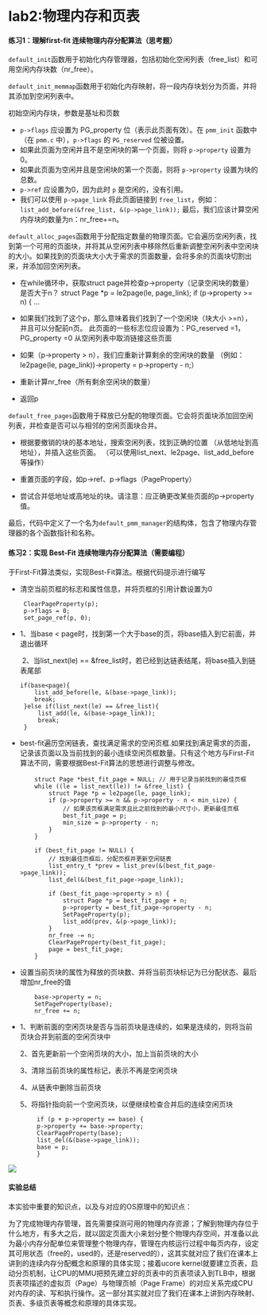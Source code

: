 # lab2:物理内存和页表

#### 练习1：理解first-fit 连续物理内存分配算法（思考题）



`default_init`函数用于初始化内存管理器，包括初始化空闲列表（free_list）和可用空闲内存块数（nr_free）。

`default_init_memmap`函数用于初始化内存映射，将一段内存块划分为页面，并将其添加到空闲列表中。

初始空闲内存块，参数是基址和页数

- `p->flags` 应设置为 PG_property 位（表示此页面有效）。在 `pmm_init` 函数中（在 `pmm.c` 中），`p->flags` 的 `PG_reserved` 位被设置。
- 如果此页面为空闲并且不是空闲块的第一个页面，则将 `p->property` 设置为0。
- 如果此页面为空闲并且是空闲块的第一个页面，则将 `p->property` 设置为块的总数。
- `p->ref` 应设置为0，因为此时 `p` 是空闲的，没有引用。
- 我们可以使用 `p->page_link` 将此页面链接到 `free_list`，例如：`list_add_before(&free_list, &(p->page_link));` 最后，我们应该计算空闲内存块的数量为n：nr_free+=n。

`default_alloc_pages`函数用于分配指定数量的物理页面。它会遍历空闲列表，找到第一个可用的页面块，并将其从空闲列表中移除然后重新调整空闲列表中空闲块的大小。如果找到的页面块大小大于需求的页面数量，会将多余的页面块切割出来，并添加回空闲列表。

- 在while循环中，获取struct page并检查p->property（记录空闲块的数量）是否大于n？
  struct Page *p = le2page(le, page_link);
  if (p->property >= n) { ...

- 如果我们找到了这个p，那么意味着我们找到了一个空闲块（块大小 >=n），并且可以分配前n页。
  此页面的一些标志位应设置为：PG_reserved =1，PG_property =0
  从空闲列表中取消链接这些页面

- 如果（p->property > n），我们应重新计算剩余的空闲块的数量
  （例如：le2page(le, page_link))->property = p->property - n;）

- 重新计算nr_free（所有剩余空闲块的数量）

- 返回p

`default_free_pages`函数用于释放已分配的物理页面。它会将页面块添加回空闲列表，并检查是否可以与相邻的空闲页面块合并。

- 根据要撤销的块的基本地址，搜索空闲列表，找到正确的位置
  （从低地址到高地址），并插入这些页面。 （可以使用list_next、le2page、list_add_before等操作）

- 重置页面的字段，如p->ref、p->flags（PageProperty）

- 尝试合并低地址或高地址的块。请注意：应正确更改某些页面的p->property值。

最后，代码中定义了一个名为`default_pmm_manager`的结构体，包含了物理内存管理器的各个函数指针和名称。

#### 练习2：实现 Best-Fit 连续物理内存分配算法（需要编程）

于First-Fit算法类似，实现Best-Fit算法。根据代码提示进行编写

- 清空当前页框的标志和属性信息，并将页框的引用计数设置为0
  
  ```
   ClearPageProperty(p);
   p->flags = 0;  
   set_page_ref(p, 0);
  ```

- 1、当base < page时，找到第一个大于base的页，将base插入到它前面，并退出循环
  
   2、当list_next(le) == &free_list时，若已经到达链表结尾，将base插入到链表尾部
  
  ```
  if(base<page){
      list_add_before(le, &(base->page_link));
      break;
   }else if(list_next(le) == &free_list){
       list_add(le, &(base->page_link));
       break;
   }
  ```

- best-fit遍历空闲链表，查找满足需求的空闲页框.如果找到满足需求的页面，记录该页面以及当前找到的最小连续空闲页框数量。只有这个地方与First-Fit算法不同，需要根据Best-Fit算法的思想进行调整与修改。
  
  ```
      struct Page *best_fit_page = NULL; // 用于记录当前找到的最佳页框
      while ((le = list_next(le)) != &free_list) {
          struct Page *p = le2page(le, page_link);
          if (p->property >= n && p->property - n < min_size) {
              // 如果该页框满足需求且比之前找到的最小尺寸小，更新最佳页框
              best_fit_page = p;
              min_size = p->property - n;
          }
      }
  
      if (best_fit_page != NULL) {
          // 找到最佳页框后，分配页框并更新空闲链表
          list_entry_t *prev = list_prev(&(best_fit_page->page_link));
          list_del(&(best_fit_page->page_link));
  
          if (best_fit_page->property > n) {
              struct Page *p = best_fit_page + n;
              p->property = best_fit_page->property - n;
              SetPageProperty(p);
              list_add(prev, &(p->page_link));
          }
          nr_free -= n;
          ClearPageProperty(best_fit_page);
          page = best_fit_page;
      }
  ```

- 设置当前页块的属性为释放的页块数、并将当前页块标记为已分配状态、最后增加nr_free的值
  
  ```
      base->property = n;
      SetPageProperty(base);
      nr_free += n;
  ```

- 1、判断前面的空闲页块是否与当前页块是连续的，如果是连续的，则将当前页块合并到前面的空闲页块中
  
  2、首先更新前一个空闲页块的大小，加上当前页块的大小
  
  3、清除当前页块的属性标记，表示不再是空闲页块
  
  4、从链表中删除当前页块
  
  5、将指针指向前一个空闲页块，以便继续检查合并后的连续空闲页块

```
        if (p + p->property == base) {
        p->property += base->property;
        ClearPageProperty(base);
        list_del(&(base->page_link));
        base = p;
        }
```

![](https://github.com/thvarmy/oswork/blob/master/picture/lab2/test.png?raw=true)

#### 实验总结

本实验中重要的知识点，以及与对应的OS原理中的知识点：

为了完成物理内存管理，首先需要探测可用的物理内存资源；了解到物理内存位于什么地方，有多大之后，就以固定页面大小来划分整个物理内存空间，并准备以此为最小内存分配单位来管理整个物理内存，管理在内核运行过程中每页内存，设定其可用状态（free的，used的，还是reserved的），这其实就对应了我们在课本上讲到的连续内存分配概念和原理的具体实现；接着ucore kernel就要建立页表，启动分页机制，让CPU的MMU把预先建立好的页表中的页表项读入到TLB中，根据页表项描述的虚拟页（Page）与物理页帧（Page Frame）的对应关系完成CPU对内存的读、写和执行操作。这一部分其实就对应了我们在课本上讲到内存映射、页表、多级页表等概念和原理的具体实现。
